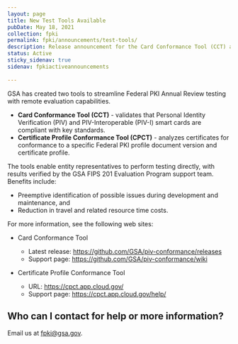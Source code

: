 ```yaml
---
layout: page
title: New Test Tools Available
pubDate: May 18, 2021
collection: fpki
permalink: fpki/announcements/test-tools/
description: Release announcement for the Card Conformance Tool (CCT) and Certificate Profile Conformance Tool (CPCT).
status: Active
sticky_sidenav: true
sidenav: fpkiactiveannouncements
      
---
```


GSA has created two tools to streamline Federal PKI Annual Review testing with remote evaluation capabilities.

-	**Card Conformance Tool (CCT)** - validates that Personal Identity Verification (PIV) and PIV-Interoperable (PIV-I) smart cards are compliant with key standards.
-	**Certificate Profile Conformance Tool (CPCT)** - analyzes certificates for conformance to a specific Federal PKI profile document version and certificate profile.
  
The tools enable entity representatives to perform testing directly, with results verified by the GSA FIPS 201 Evaluation Program support team. Benefits include:
-	Preemptive identification of possible issues during development and maintenance, and 
-	Reduction in travel and related resource time costs.

For more information, see the following web sites:
-	Card Conformance Tool 
     - Latest release: https://github.com/GSA/piv-conformance/releases 
     - Support page: https://github.com/GSA/piv-conformance/wiki 

- Certificate Profile Conformance Tool 
     - URL: https://cpct.app.cloud.gov/
     - Support page: https://cpct.app.cloud.gov/help/ 

## Who can I contact for help or more information?
Email us at fpki@gsa.gov.
